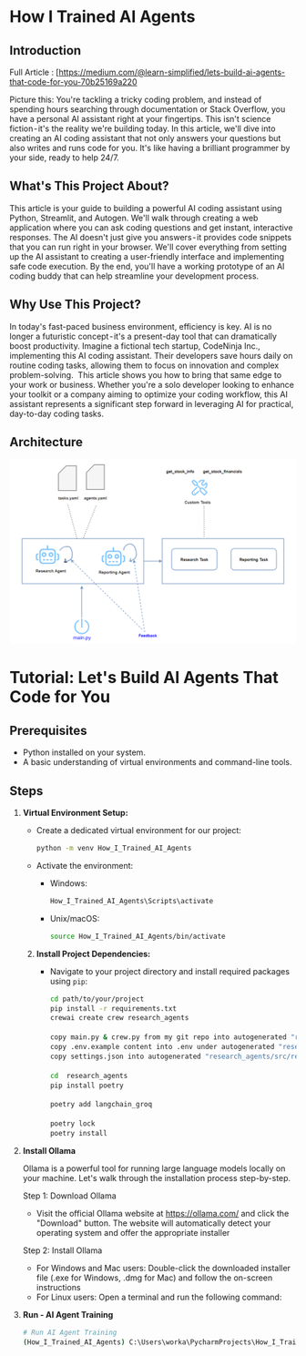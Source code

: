 
# How I Trained AI Agents


## Introduction

Full Article : [https://medium.com/@learn-simplified/lets-build-ai-agents-that-code-for-you-70b25169a220

Picture this: You're tackling a tricky coding problem, and instead of spending hours searching through documentation or Stack Overflow, you have a personal AI assistant right at your fingertips. This isn't science fiction - it's the reality we're building today. In this article, we'll dive into creating an AI coding assistant that not only answers your questions but also writes and runs code for you. It's like having a brilliant programmer by your side, ready to help 24/7.

## What's This Project About?
This article is your guide to building a powerful AI coding assistant using Python, Streamlit, and Autogen. We'll walk through creating a web application where you can ask coding questions and get instant, interactive responses. The AI doesn't just give you answers - it provides code snippets that you can run right in your browser. We'll cover everything from setting up the AI assistant to creating a user-friendly interface and implementing safe code execution. By the end, you'll have a working prototype of an AI coding buddy that can help streamline your development process.

## Why Use This Project?
In today's fast-paced business environment, efficiency is key. AI is no longer a futuristic concept - it's a present-day tool that can dramatically boost productivity. Imagine a fictional tech startup, CodeNinja Inc., implementing this AI coding assistant. Their developers save hours daily on routine coding tasks, allowing them to focus on innovation and complex problem-solving. 
This article shows you how to bring that same edge to your work or business. Whether you're a solo developer looking to enhance your toolkit or a company aiming to optimize your coding workflow, this AI assistant represents a significant step forward in leveraging AI for practical, day-to-day coding tasks.

## Architecture
![Design Diagram](design_docs/design.png)


# Tutorial: Let's Build AI Agents That Code for You

## Prerequisites
- Python installed on your system.
- A basic understanding of virtual environments and command-line tools.

## Steps

1. **Virtual Environment Setup:**
   - Create a dedicated virtual environment for our project:
   
     ```bash
     python -m venv How_I_Trained_AI_Agents
     ```
   - Activate the environment:
   
     - Windows:
       ```bash
       How_I_Trained_AI_Agents\Scripts\activate
       ```
     - Unix/macOS:
       ```bash
       source How_I_Trained_AI_Agents/bin/activate
       ```

   2. **Install Project Dependencies:**

      - Navigate to your project directory and install required packages using `pip`:
   
        ```bash        
        cd path/to/your/project
        pip install -r requirements.txt
        crewai create crew research_agents
        
        copy main.py & crew.py from my git repo into autogenerated "research_agents/src/research_agents"
        copy .env.example content into .env under autogenerated "research_agents/src/research_agents" add your groq api key
        copy settings.json into autogenerated "research_agents/src/research_agents"
        
        cd  research_agents
        pip install poetry

        poetry add langchain_groq

        poetry lock
        poetry install
      
     
        ```
3. **Install Ollama**
    
    Ollama is a powerful tool for running large language models locally on your machine. Let's walk through the installation process step-by-step.
    
    Step 1: Download Ollama
     - Visit the official Ollama website at https://ollama.com/ and click the "Download" button. The website will automatically detect your operating system and offer the appropriate installer
    
    Step 2: Install Ollama
      - For Windows and Mac users: Double-click the downloaded installer file (.exe for Windows, .dmg for Mac) and follow the on-screen instructions
      - For Linux users: Open a terminal and run the following command:

4. **Run - AI Agent Training**

   ```bash 
   # Run AI Agent Training
   (How_I_Trained_AI_Agents) C:\Users\worka\PycharmProjects\How_I_Trained_AI_Agents\research_agents>crewai run
   ```






